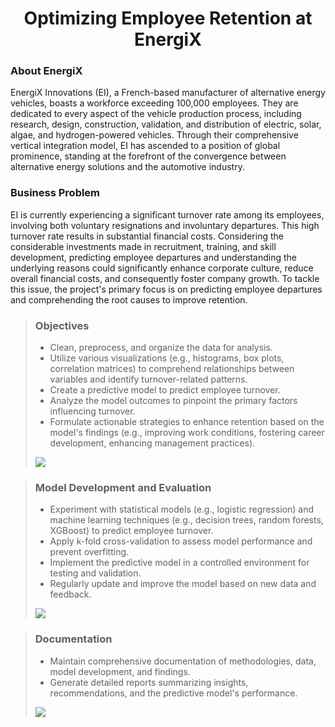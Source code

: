 <div class='header' align="center">
    <h1>Optimizing Employee Retention at EnergiX</h1>
</div>



### About EnergiX
EnergiX Innovations (EI), a French-based manufacturer of alternative energy vehicles, boasts a workforce exceeding 100,000 employees. They are dedicated to every aspect of the vehicle production process, including research, design, construction, validation, and distribution of electric, solar, algae, and hydrogen-powered vehicles. Through their comprehensive vertical integration model, EI has ascended to a position of global prominence, standing at the forefront of the convergence between alternative energy solutions and the automotive industry.

### Business Problem
EI is currently experiencing a significant turnover rate among its employees, involving both voluntary resignations and involuntary departures. This high turnover rate results in substantial financial costs. Considering the considerable investments made in recruitment, training, and skill development, predicting employee departures and understanding the underlying reasons could significantly enhance corporate culture, reduce overall financial costs, and consequently foster company growth. To tackle this issue, the project's primary focus is on predicting employee departures and comprehending the root causes to improve retention.



> ### Objectives
> - Clean, preprocess, and organize the data for analysis.
> - Utilize various visualizations (e.g., histograms, box plots, correlation matrices) to comprehend relationships between variables and identify turnover-related patterns.
> - Create a predictive model to predict employee turnover.
> - Analyze the model outcomes to pinpoint the primary factors influencing turnover.
> - Formulate actionable strategies to enhance retention based on the model's findings (e.g., improving work conditions, fostering career development, enhancing management practices).
> 
> ![](https://geps.dev/progress/50)

> ### Model Development and Evaluation
> - Experiment with statistical models (e.g., logistic regression) and machine learning techniques (e.g., decision trees, random forests, XGBoost) to predict employee turnover.
> - Apply k-fold cross-validation to assess model performance and prevent overfitting.
> - Implement the predictive model in a controlled environment for testing and validation.
> - Regularly update and improve the model based on new data and feedback.
> 
> ![](https://geps.dev/progress/60)

> ### Documentation
> - Maintain comprehensive documentation of methodologies, data, model development, and findings.
> - Generate detailed reports summarizing insights, recommendations, and the predictive model's performance.
>   
> ![](https://geps.dev/progress/100)





